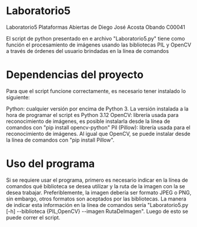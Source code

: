 # Laboratorio5
Laboratorio5 Plataformas Abiertas de Diego José Acosta Obando C00041

El script de python presentado en e archivo "Laboratorio5.py" tiene como función el procesamiento de imágenes usando las bibliotecas PIL y OpenCV a través de órdenes del usuario brindadas en la línea de comandos

# Dependencias del proyecto

Para que el script funcione correctamente, es necesario tener instalado lo siguiente:

Python: cualquier versión por encima de Python 3. La versión instalada a la hora de programar el script es Python 3.12
OpenCV: librería usada para reconocimiento de imágenes, es posible instalarla desde la línea de comandos con "pip install opencv-python"
Pil (Pillow): librería usada para el reconocimiento de imágenes. Al igual que OpenCV, se puede instalar desde la línea de comandos con "pip install Pillow".

# Uso del programa

Si se requiere usar el programa, primero es necesario indicar en la línea de comandos qué biblioteca se desea utilizar y la ruta de la imagen con la se desea trabajar. Preferiblemente, la imagen debería ser formato JPEG o PNG, sin embargo, otros formatos son aceptados por las bibliotecas. 
La manera de indicar esta información en la línea de comandos sería "Laboratorio5.py [-h] --biblioteca {PIL,OpenCV} --imagen RutaDeImagen". Luego de esto se puede correr el script.


